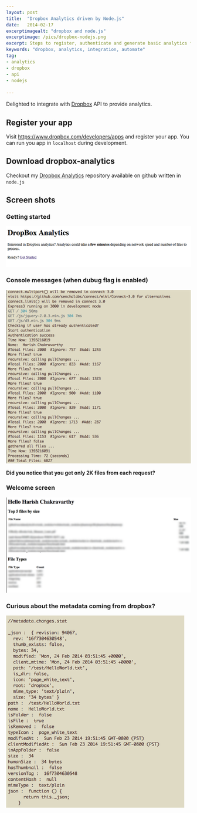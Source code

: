 ```yaml
---
layout: post
title:  "Dropbox Analytics driven by Node.js"
date:   2014-02-17
excerptimagealt: "dropbox and node.js"
excerptimage: /pics/dropbox-nodejs.png
excerpt: Steps to register, authenticate and generate basic analytics from Dropbox using Dropbox API &amp; node.js <br/><br/>Image source Superstickies  
keywords: "dropbox, analytics, integration, automate"
tag:
- analytics
- dropbox   
- api
- nodejs
       
---
```

Delighted to integrate with <a href="http://www.dropbox.com">Dropbox</a> API to provide analytics. 

## Register your app 
Visit <a href="https://www.dropbox.com/developers/apps">https://www.dropbox.com/developers/apps</a> and register your app. You can run you app in ```localhost``` during development.

## Download dropbox-analytics
Checkout my <a href="https://github.com/harishvc/dropbox-analytics">Dropbox Analytics</a> repository available on github written in ```node.js```

## Screen shots

### Getting started  
![Are you ready?](/pics/dropbox-start.png)

### Console messages (when dubug flag is enabled)
![dropbox console messages](/pics/dropbox-console.png)

<strong>Did you notice that you get only 2K files from each request?</strong>

### Welcome screen
![dropbox welcome](/pics/dropbox-output.png)

### Curious about the metadata coming from dropbox?
![dropbox metadata](/pics/dropbox-metadata.png)
